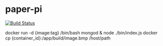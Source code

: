 # paper-pi


[![Build Status](https://circleci.com/gh/lukehaas/paper-pi.svg?style=shield&circle-token=78e3275af4ebd491ab5ec1467df7164efc888d12)](https://circleci.com/gh/lukehaas/paper-pi)

docker run -d {image:tag} /bin/bash
mongod & node ./bin/index.js
docker cp {container_id}:/app/build/image.bmp /host/path
